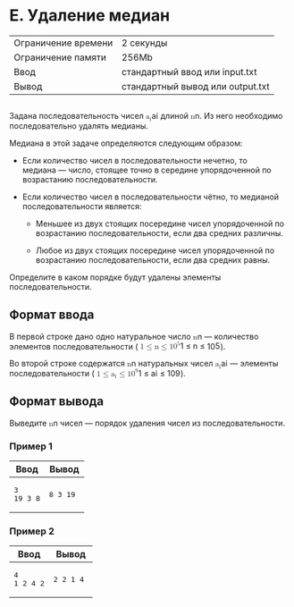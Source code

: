 <div class="problem-statement"><div class="header"><h1 class="title">E. Удаление медиан</h1><table><tr class="time-limit"><td class="property-title">Ограничение времени</td><td>2&nbsp;секунды</td></tr><tr class="memory-limit"><td class="property-title">Ограничение памяти</td><td>256Mb</td></tr><tr class="input-file"><td class="property-title">Ввод</td><td colspan="1">стандартный ввод или input.txt</td></tr><tr class="output-file"><td class="property-title">Вывод</td><td colspan="1">стандартный вывод или output.txt</td></tr></table></div><h2></h2><div class="legend"><p>Задана последовательность чисел <span class="math inline"><span class="katex"><span class="katex-mathml">
    <math xmlns="http://www.w3.org/1998/Math/MathML">
     <semantics>
      <mrow>
       <msub>
        <mi>
         a
        </mi>
        <mi>
         i
        </mi>
       </msub>
      </mrow>
      <annotation encoding="application/x-tex">
       a_i
      </annotation>
     </semantics>
    </math></span><span class="katex-html" aria-hidden="true"><span class="base"><span class="strut" style="height:0.5806em;vertical-align:-0.15em;"></span><span class="mord"><span class="mord mathnormal">a</span><span class="msupsub"><span class="vlist-t vlist-t2"><span class="vlist-r"><span class="vlist" style="height:0.3117em;"><span style="top:-2.55em;margin-left:0em;margin-right:0.05em;"><span class="pstrut" style="height:2.7em;"></span><span class="sizing reset-size6 size3 mtight"><span class="mord mathnormal mtight">i</span></span></span></span><span class="vlist-s">​</span></span><span class="vlist-r"><span class="vlist" style="height:0.15em;"><span></span></span></span></span></span></span></span></span></span></span> длиной <span class="math inline"><span class="katex"><span class="katex-mathml">
    <math xmlns="http://www.w3.org/1998/Math/MathML">
     <semantics>
      <mrow>
       <mi>
        n
       </mi>
      </mrow>
      <annotation encoding="application/x-tex">
       n
      </annotation>
     </semantics>
    </math></span><span class="katex-html" aria-hidden="true"><span class="base"><span class="strut" style="height:0.4306em;"></span><span class="mord mathnormal">n</span></span></span></span></span>. Из него необходимо последовательно удалять медианы.</p> 
<p>Медиана в этой задаче определяются следующим образом:</p> 
<ul> 
 <li><p>Если количество чисел в последовательности нечетно, то медиана&nbsp;— число, стоящее точно в середине упорядоченной по возрастанию последовательности.</p></li> 
 <li><p>Если количество чисел в последовательности чётно, то медианой последовательности является:</p> 
  <ul> 
   <li><p>Меньшее из двух стоящих посередине чисел упорядоченной по возрастанию последовательности, если два средних различны.</p></li> 
   <li><p>Любое из двух стоящих посередине чисел упорядоченной по возрастанию последовательности, если два средних равны.</p></li> 
  </ul></li> 
</ul> 
<p>Определите в каком порядке будут удалены элементы последовательности.</p></div><h2>Формат ввода</h2><div class="input-specification"><p>В первой строке дано одно натуральное число <span class="math inline"><span class="katex"><span class="katex-mathml">
    <math xmlns="http://www.w3.org/1998/Math/MathML">
     <semantics>
      <mrow>
       <mi>
        n
       </mi>
      </mrow>
      <annotation encoding="application/x-tex">
       n
      </annotation>
     </semantics>
    </math></span><span class="katex-html" aria-hidden="true"><span class="base"><span class="strut" style="height:0.4306em;"></span><span class="mord mathnormal">n</span></span></span></span></span>&nbsp;— количество элементов последовательности (<span class="math inline"><span class="katex"><span class="katex-mathml">
    <math xmlns="http://www.w3.org/1998/Math/MathML">
     <semantics>
      <mrow>
       <mn>
        1
       </mn>
       <mo>
        ≤
       </mo>
       <mi>
        n
       </mi>
       <mo>
        ≤
       </mo>
       <mn>
        1
       </mn>
       <msup>
        <mn>
         0
        </mn>
        <mn>
         5
        </mn>
       </msup>
      </mrow>
      <annotation encoding="application/x-tex">
       1 \le n \le 10^5
      </annotation>
     </semantics>
    </math></span><span class="katex-html" aria-hidden="true"><span class="base"><span class="strut" style="height:0.7804em;vertical-align:-0.136em;"></span><span class="mord">1</span><span class="mspace" style="margin-right:0.2778em;"></span><span class="mrel">≤</span><span class="mspace" style="margin-right:0.2778em;"></span></span><span class="base"><span class="strut" style="height:0.7719em;vertical-align:-0.136em;"></span><span class="mord mathnormal">n</span><span class="mspace" style="margin-right:0.2778em;"></span><span class="mrel">≤</span><span class="mspace" style="margin-right:0.2778em;"></span></span><span class="base"><span class="strut" style="height:0.8141em;"></span><span class="mord">1</span><span class="mord"><span class="mord">0</span><span class="msupsub"><span class="vlist-t"><span class="vlist-r"><span class="vlist" style="height:0.8141em;"><span style="top:-3.063em;margin-right:0.05em;"><span class="pstrut" style="height:2.7em;"></span><span class="sizing reset-size6 size3 mtight"><span class="mord mtight">5</span></span></span></span></span></span></span></span></span></span></span></span>).</p> 
<p>Во второй строке содержатся <span class="math inline"><span class="katex"><span class="katex-mathml">
    <math xmlns="http://www.w3.org/1998/Math/MathML">
     <semantics>
      <mrow>
       <mi>
        n
       </mi>
      </mrow>
      <annotation encoding="application/x-tex">
       n
      </annotation>
     </semantics>
    </math></span><span class="katex-html" aria-hidden="true"><span class="base"><span class="strut" style="height:0.4306em;"></span><span class="mord mathnormal">n</span></span></span></span></span> натуральных чисел <span class="math inline"><span class="katex"><span class="katex-mathml">
    <math xmlns="http://www.w3.org/1998/Math/MathML">
     <semantics>
      <mrow>
       <msub>
        <mi>
         a
        </mi>
        <mi>
         i
        </mi>
       </msub>
      </mrow>
      <annotation encoding="application/x-tex">
       a_i
      </annotation>
     </semantics>
    </math></span><span class="katex-html" aria-hidden="true"><span class="base"><span class="strut" style="height:0.5806em;vertical-align:-0.15em;"></span><span class="mord"><span class="mord mathnormal">a</span><span class="msupsub"><span class="vlist-t vlist-t2"><span class="vlist-r"><span class="vlist" style="height:0.3117em;"><span style="top:-2.55em;margin-left:0em;margin-right:0.05em;"><span class="pstrut" style="height:2.7em;"></span><span class="sizing reset-size6 size3 mtight"><span class="mord mathnormal mtight">i</span></span></span></span><span class="vlist-s">​</span></span><span class="vlist-r"><span class="vlist" style="height:0.15em;"><span></span></span></span></span></span></span></span></span></span></span>&nbsp;— элементы последовательности (<span class="math inline"><span class="katex"><span class="katex-mathml">
    <math xmlns="http://www.w3.org/1998/Math/MathML">
     <semantics>
      <mrow>
       <mn>
        1
       </mn>
       <mo>
        ≤
       </mo>
       <msub>
        <mi>
         a
        </mi>
        <mi>
         i
        </mi>
       </msub>
       <mo>
        ≤
       </mo>
       <mn>
        1
       </mn>
       <msup>
        <mn>
         0
        </mn>
        <mn>
         9
        </mn>
       </msup>
      </mrow>
      <annotation encoding="application/x-tex">
       1 \le a_i \le 10^9
      </annotation>
     </semantics>
    </math></span><span class="katex-html" aria-hidden="true"><span class="base"><span class="strut" style="height:0.7804em;vertical-align:-0.136em;"></span><span class="mord">1</span><span class="mspace" style="margin-right:0.2778em;"></span><span class="mrel">≤</span><span class="mspace" style="margin-right:0.2778em;"></span></span><span class="base"><span class="strut" style="height:0.786em;vertical-align:-0.15em;"></span><span class="mord"><span class="mord mathnormal">a</span><span class="msupsub"><span class="vlist-t vlist-t2"><span class="vlist-r"><span class="vlist" style="height:0.3117em;"><span style="top:-2.55em;margin-left:0em;margin-right:0.05em;"><span class="pstrut" style="height:2.7em;"></span><span class="sizing reset-size6 size3 mtight"><span class="mord mathnormal mtight">i</span></span></span></span><span class="vlist-s">​</span></span><span class="vlist-r"><span class="vlist" style="height:0.15em;"><span></span></span></span></span></span></span><span class="mspace" style="margin-right:0.2778em;"></span><span class="mrel">≤</span><span class="mspace" style="margin-right:0.2778em;"></span></span><span class="base"><span class="strut" style="height:0.8141em;"></span><span class="mord">1</span><span class="mord"><span class="mord">0</span><span class="msupsub"><span class="vlist-t"><span class="vlist-r"><span class="vlist" style="height:0.8141em;"><span style="top:-3.063em;margin-right:0.05em;"><span class="pstrut" style="height:2.7em;"></span><span class="sizing reset-size6 size3 mtight"><span class="mord mtight">9</span></span></span></span></span></span></span></span></span></span></span></span>).</p></div><h2>Формат вывода</h2><div class="output-specification"><p>Выведите <span class="math inline"><span class="katex"><span class="katex-mathml">
    <math xmlns="http://www.w3.org/1998/Math/MathML">
     <semantics>
      <mrow>
       <mi>
        n
       </mi>
      </mrow>
      <annotation encoding="application/x-tex">
       n
      </annotation>
     </semantics>
    </math></span><span class="katex-html" aria-hidden="true"><span class="base"><span class="strut" style="height:0.4306em;"></span><span class="mord mathnormal">n</span></span></span></span></span> чисел&nbsp;— порядок удаления чисел из последовательности.</p></div><h3>Пример 1</h3><table class="sample-tests"><thead><tr><th>Ввод</th><th>Вывод</th></tr></thead><tbody><tr><td><pre>3
19 3 8
</pre></td><td><pre>8 3 19 
</pre></td></tr></tbody></table><h3>Пример 2</h3><table class="sample-tests"><thead><tr><th>Ввод</th><th>Вывод</th></tr></thead><tbody><tr><td><pre>4
1 2 4 2
</pre></td><td><pre>2 2 1 4 
</pre></td></tr></tbody></table>
